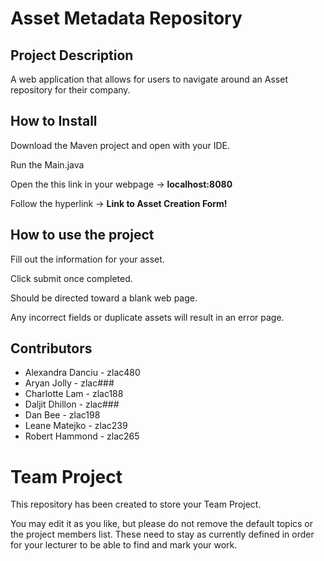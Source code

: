 # Asset Metadata Repository

## Project Description
A web application that allows for users to navigate around an Asset repository for their company.

## How to Install
Download the Maven project and open with your IDE.

Run the Main.java

Open the this link in your webpage -> **localhost:8080**

Follow the hyperlink -> **Link to Asset Creation Form!**

## How to use the project

Fill out the information for your asset.

Click submit once completed.

Should be directed toward a blank web page.

Any incorrect fields or duplicate assets will result in an error page.

## Contributors
* Alexandra Danciu - zlac480
* Aryan Jolly - zlac###
* Charlotte Lam - zlac188
* Daljit Dhillon - zlac###
* Dan Bee - zlac198
* Leane Matejko - zlac239
* Robert Hammond - zlac265

# Team Project

This repository has been created to store your Team Project.

You may edit it as you like, but please do not remove the default topics or the project members list. These need to stay as currently defined in order for your lecturer to be able to find and mark your work.


